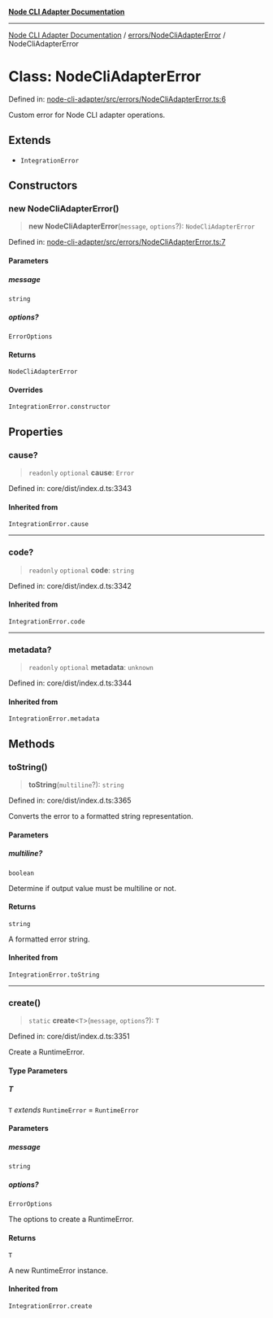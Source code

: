 [**Node CLI Adapter Documentation**](../../../README.md)

***

[Node CLI Adapter Documentation](../../../README.md) / [errors/NodeCliAdapterError](../README.md) / NodeCliAdapterError

# Class: NodeCliAdapterError

Defined in: [node-cli-adapter/src/errors/NodeCliAdapterError.ts:6](https://github.com/stonemjs/node-cli-adapter/blob/8ef828e16ecc094567e6273802f11f5e24d2745e/src/errors/NodeCliAdapterError.ts#L6)

Custom error for Node CLI adapter operations.

## Extends

- `IntegrationError`

## Constructors

### new NodeCliAdapterError()

> **new NodeCliAdapterError**(`message`, `options`?): `NodeCliAdapterError`

Defined in: [node-cli-adapter/src/errors/NodeCliAdapterError.ts:7](https://github.com/stonemjs/node-cli-adapter/blob/8ef828e16ecc094567e6273802f11f5e24d2745e/src/errors/NodeCliAdapterError.ts#L7)

#### Parameters

##### message

`string`

##### options?

`ErrorOptions`

#### Returns

`NodeCliAdapterError`

#### Overrides

`IntegrationError.constructor`

## Properties

### cause?

> `readonly` `optional` **cause**: `Error`

Defined in: core/dist/index.d.ts:3343

#### Inherited from

`IntegrationError.cause`

***

### code?

> `readonly` `optional` **code**: `string`

Defined in: core/dist/index.d.ts:3342

#### Inherited from

`IntegrationError.code`

***

### metadata?

> `readonly` `optional` **metadata**: `unknown`

Defined in: core/dist/index.d.ts:3344

#### Inherited from

`IntegrationError.metadata`

## Methods

### toString()

> **toString**(`multiline`?): `string`

Defined in: core/dist/index.d.ts:3365

Converts the error to a formatted string representation.

#### Parameters

##### multiline?

`boolean`

Determine if output value must be multiline or not.

#### Returns

`string`

A formatted error string.

#### Inherited from

`IntegrationError.toString`

***

### create()

> `static` **create**\<`T`\>(`message`, `options`?): `T`

Defined in: core/dist/index.d.ts:3351

Create a RuntimeError.

#### Type Parameters

##### T

`T` *extends* `RuntimeError` = `RuntimeError`

#### Parameters

##### message

`string`

##### options?

`ErrorOptions`

The options to create a RuntimeError.

#### Returns

`T`

A new RuntimeError instance.

#### Inherited from

`IntegrationError.create`
